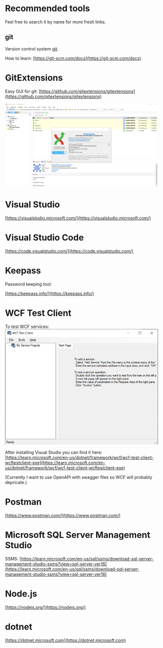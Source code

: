 # Recommended tools

Feel free to search it by name for more fresh links.

## git

Version control system [git](https://git-scm.com).  
  
How to learn: [https://git-scm.com/docs](https://git-scm.com/docs).  

# GitExtensions

Easy GUI for git: [https://github.com/gitextensions/gitextensions](https://github.com/gitextensions/gitextensions)

![Git Extensions](git_extensions_screen.png)

# Visual Studio

[https://visualstudio.microsoft.com/](https://visualstudio.microsoft.com/)  


# Visual Studio Code

[https://code.visualstudio.com/](https://code.visualstudio.com/)  

# Keepass

Password keeping tool:

[https://keepass.info/](https://keepass.info/)  

# WCF Test Client

To test WCF services:
![WCF Test Client](wcf_screen.png)

After installing Visual Studio you can find it here:
[https://learn.microsoft.com/en-us/dotnet/framework/wcf/wcf-test-client-wcftestclient-exe](https://learn.microsoft.com/en-us/dotnet/framework/wcf/wcf-test-client-wcftestclient-exe)

(Currently I want to use OpenAPI with swagger files so WCF will probably depricate.)

# Postman

[https://www.postman.com/](https://www.postman.com/)

# Microsoft SQL Server Management Studio

SSMS:
[https://learn.microsoft.com/en-us/sql/ssms/download-sql-server-management-studio-ssms?view=sql-server-ver16](https://learn.microsoft.com/en-us/sql/ssms/download-sql-server-management-studio-ssms?view=sql-server-ver16)

# Node.js

[https://nodejs.org/](https://nodejs.org/)

# dotnet

[https://dotnet.microsoft.com](https://dotnet.microsoft.com)
